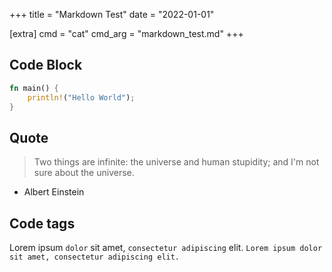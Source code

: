 +++
title = "Markdown Test"
date = "2022-01-01"

[extra]
cmd = "cat"
cmd_arg = "markdown_test.md"
+++

## Code Block

```rust
fn main() {
    println!("Hello World");
}
```

## Quote

> Two things are infinite: the universe and human stupidity; and I'm not sure about the universe.
- Albert Einstein


## Code tags

Lorem ipsum `dolor` sit amet, `consectetur adipiscing` elit. 
`Lorem ipsum dolor sit amet, consectetur adipiscing elit.`